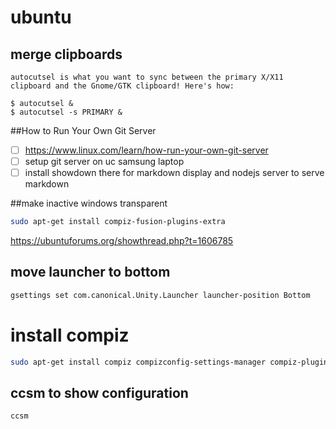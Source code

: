 # ubuntu

## merge clipboards
```
autocutsel is what you want to sync between the primary X/X11 clipboard and the Gnome/GTK clipboard! Here's how:

$ autocutsel &
$ autocutsel -s PRIMARY & 
```

##How to Run Your Own Git Server
- [ ] https://www.linux.com/learn/how-run-your-own-git-server
- [ ] setup git server on uc samsung laptop
- [ ] install showdown there for markdown display and nodejs server to serve markdown

##make inactive windows transparent
```bash
sudo apt-get install compiz-fusion-plugins-extra
```

https://ubuntuforums.org/showthread.php?t=1606785

## move launcher to bottom
```bash
gsettings set com.canonical.Unity.Launcher launcher-position Bottom
```

# install compiz
```bash
sudo apt-get install compiz compizconfig-settings-manager compiz-plugins
```

## ccsm to show configuration

```bash
ccsm
```

